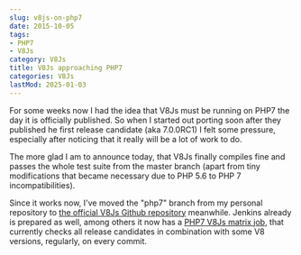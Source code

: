 ```yaml
---
slug: v8js-on-php7
date: 2015-10-05
tags:
- PHP7
- V8Js
category: V8Js
title: V8Js approaching PHP7
categories: V8Js
lastMod: 2025-01-03
---
```

For some weeks now I had the idea that V8Js must be running on PHP7 the day it is officially published. So when I started out porting soon after they published he first release candidate (aka 7.0.0RC1) I felt some pressure, especially after noticing that it really will be a lot of work to do.

The more glad I am to announce today, that V8Js finally compiles fine and passes the whole test suite from the master branch (apart from tiny modifications that became necessary due to PHP 5.6 to PHP 7 incompatibilities).

Since it works now, I've moved the "php7" branch from my personal repository to [the official V8Js Github repository](https://github.com/phpv8/v8js/tree/php7) meanwhile. Jenkins already is prepared as well, among others it now has a [PHP7 V8Js matrix job](https://jenkins.brokenpipe.de/job/docker-v8+php7+v8js/), that currently checks all release candidates in combination with some V8 versions, regularly, on every commit.
